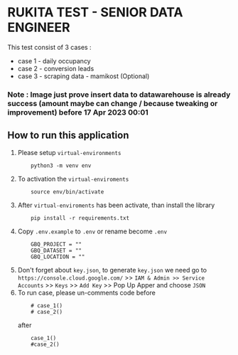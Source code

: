 # RUKITA TEST - SENIOR DATA ENGINEER

This test consist of 3 cases : 
- case 1 - daily occupancy
- case 2 - conversion leads
- case 3 - scraping data - mamikost (Optional)

### Note : Image just prove insert data to datawarehouse is already success (amount maybe can change / because tweaking or improvement) before 17 Apr 2023 00:01

## How to run this application
1. Please setup `virtual-environments`
    ```
        python3 -m venv env
    ```
2. To activation the `virtual-enviroments`
    ```
        source env/bin/activate
    ```
3. After `virtual-enviroments` has been activate, than install the library
    ```
        pip install -r requirements.txt
    ```
4. Copy `.env.example` to `.env` or rename become `.env`
    ```
        GBQ_PROJECT = ""
        GBQ_DATASET = ""
        GBQ_LOCATION = ""
    ```
5. Don't forget about `key.json`, to generate `key.json` we need go to `https://console.cloud.google.com/` >> `IAM & Admin >> Service Accounts` >> `Keys` >> `Add Key` >> Pop Up Apper and choose `JSON`
6. To run case, please un-comments code 
    before
    ```
        # case_1()
        # case_2()
    ```
    after
    ```
        case_1()
        #case_2()
    ```